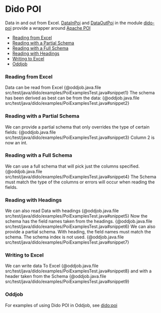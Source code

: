 Dido POI
========

Data in and out from Excel.
[DataInPoi](http://rgordon.co.uk/projects/dido/current/api/dido/poi/DataInPoi.html)
and [DataOutPoi](http://rgordon.co.uk/projects/dido/current/api/dido/poi/DataOutPoi.html)
in the module [dido-poi](../dido-poi) provide a wrapper around [Apache POI](https://poi.apache.org/)

- [Reading from Excel](#reading-from-excel)
- [Reading with a Partial Schema](#reading-with-a-partial-schema)
- [Reading with a Full Schema](#reading-with-a-full-schema)
- [Reading with Headings](#reading-with-headings)
- [Writing to Excel](#writing-to-excel)
- [Oddjob](#oddjob)

### Reading from Excel

Data can be read from Excel
{@oddjob.java.file src/test/java/dido/examples/PoiExamplesTest.java#snippet1}
The schema has been derived as best can be from the data:
{@oddjob.java.file src/test/java/dido/examples/PoiExamplesTest.java#snippet2}

### Reading with a Partial Schema

We can provide a partial schema that only overrides the type of certain
fields:
{@oddjob.java.file src/test/java/dido/examples/PoiExamplesTest.java#snippet3}
Column 2 is now an int.

### Reading with a Full Schema

We can use a full schema that will pick just the columns specified.
{@oddjob.java.file src/test/java/dido/examples/PoiExamplesTest.java#snippet4}
The Schema must match the type of the columns or errors will occur when reading 
the fields.  

### Reading with Headings

We can also read Data with headings
{@oddjob.java.file src/test/java/dido/examples/PoiExamplesTest.java#snippet5}
Now the schema has the field names taken from the headings.
{@oddjob.java.file src/test/java/dido/examples/PoiExamplesTest.java#snippet6}
We can also provide a partial schema. With heading, the field names must match the schema.
The schema index is not used.
{@oddjob.java.file src/test/java/dido/examples/PoiExamplesTest.java#snippet7}

### Writing to Excel

We can write data To Excel
{@oddjob.java.file src/test/java/dido/examples/PoiExamplesTest.java#snippet8}
and with a header taken from the Schema
{@oddjob.java.file src/test/java/dido/examples/PoiExamplesTest.java#snippet9}

### Oddjob

For examples of using Dido POI in Oddjob, see [dido:poi](reference/dido/poi/layouts/DataRows.md)
